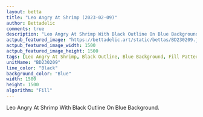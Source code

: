 ```yaml
---
layout: betta
title: "Leo Angry At Shrimp (2023-02-09)"
author: Bettadelic
comments: true
description: "Leo Angry At Shrimp With Black Outline On Blue Background."
actpub_featured_image: "https://bettadelic.art/static/bettas/BD230209.jpg"
actpub_featured_image_width: 1500
actpub_featured_image_height: 1500
tags: [Leo Angry At Shrimp, Black Outline, Blue Background, Fill Pattern, February 2023]
unitName: "BD230209"
line_color: "Black"
background_color: "Blue"
width: 1500
height: 1500
algorithm: "Fill"
---
```


Leo Angry At Shrimp With Black Outline On Blue Background.
